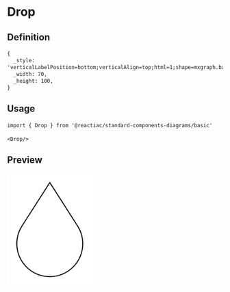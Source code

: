 # Drop

## Definition

```
{
  _style: 'verticalLabelPosition=bottom;verticalAlign=top;html=1;shape=mxgraph.basic.drop',
  _width: 70,
  _height: 100,
}
```

## Usage

```
import { Drop } from '@reactiac/standard-components-diagrams/basic'

<Drop/>
```

## Preview

<img src="./drop.png" width="200"/>

